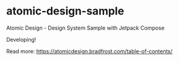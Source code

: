 # atomic-design-sample
Atomic Design - Design System Sample with Jetpack Compose

Developing!

Read more: https://atomicdesign.bradfrost.com/table-of-contents/
